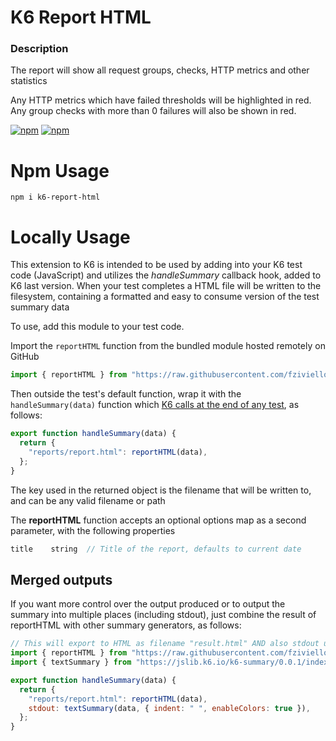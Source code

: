 # K6 Report HTML

### Description

The report will show all request groups, checks, HTTP metrics and other statistics

Any HTTP metrics which have failed thresholds will be highlighted in red. Any group checks with more than 0 failures will also be shown in red.

<a href="https://www.npmjs.com/package/k6-report-html" alt="Latest Stable Version">![npm](https://img.shields.io/npm/v/k6-report-html.svg)</a> <a href="https://www.npmjs.com/package/k6-report-html" alt="Total Downloads">![npm](https://img.shields.io/npm/dw/k6-report-html.svg)</a>

# Npm Usage

```npm
npm i k6-report-html
```

# Locally Usage

This extension to K6 is intended to be used by adding into your K6 test code (JavaScript) and utilizes the _handleSummary_ callback hook, added to K6 last version.
When your test completes a HTML file will be written to the filesystem, containing a formatted and easy to consume version of the test summary data

To use, add this module to your test code.

Import the `reportHTML` function from the bundled module hosted remotely on GitHub

```js
import { reportHTML } from "https://raw.githubusercontent.com/fziviello/k6-report-html/main/dist/reportHtml.min.js";
```

Then outside the test's default function, wrap it with the `handleSummary(data)` function which [K6 calls at the end of any test](https://github.com/loadimpact/k6/pull/1768), as follows:

```js
export function handleSummary(data) {
  return {
    "reports/report.html": reportHTML(data),
  };
}
```

The key used in the returned object is the filename that will be written to, and can be any valid filename or path  

The **reportHTML** function accepts an optional options map as a second parameter, with the following properties

```ts
title    string  // Title of the report, defaults to current date
```

## Merged outputs

If you want more control over the output produced or to output the summary into multiple places (including stdout), just combine the result of reportHTML with other summary generators, as follows:

```js
// This will export to HTML as filename "result.html" AND also stdout using the text summary
import { reportHTML } from "https://raw.githubusercontent.com/fziviello/k6-report-html/main/dist/reportHtml.min.js";
import { textSummary } from "https://jslib.k6.io/k6-summary/0.0.1/index.js";

export function handleSummary(data) {
  return {
    "reports/report.html": reportHTML(data),
    stdout: textSummary(data, { indent: " ", enableColors: true }),
  };
}
```
